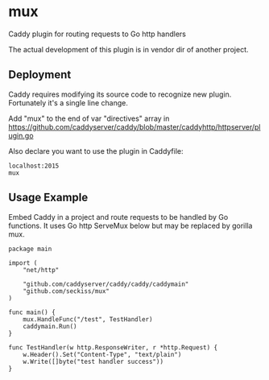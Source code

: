 # mux
Caddy plugin for routing requests to Go http handlers

The actual development of this plugin is in vendor dir of another project.


## Deployment 

Caddy requires modifying its source code to recognize new plugin. Fortunately it's a single line change.

Add "mux" to the end of var "directives" array in https://github.com/caddyserver/caddy/blob/master/caddyhttp/httpserver/plugin.go

Also declare you want to use the plugin in Caddyfile:

```
localhost:2015
mux
```


## Usage Example

Embed Caddy in a project and route requests to be handled by Go functions. It uses Go http ServeMux below but may be replaced by gorilla mux.


```
package main

import (
    "net/http"

    "github.com/caddyserver/caddy/caddy/caddymain"
    "github.com/seckiss/mux"
)

func main() {
    mux.HandleFunc("/test", TestHandler)
    caddymain.Run()
}

func TestHandler(w http.ResponseWriter, r *http.Request) {
    w.Header().Set("Content-Type", "text/plain")
    w.Write([]byte("test handler success"))
}
```
